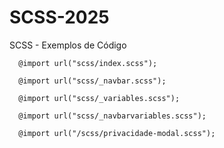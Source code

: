 # SCSS-2025
SCSS - Exemplos de Código

      @import url("scss/index.scss");
      
      @import url("scss/_navbar.scss");
      
      @import url("scss/_variables.scss");
      
      @import url("scss/_navbarvariables.scss");
      
      @import url("/scss/privacidade-modal.scss");

